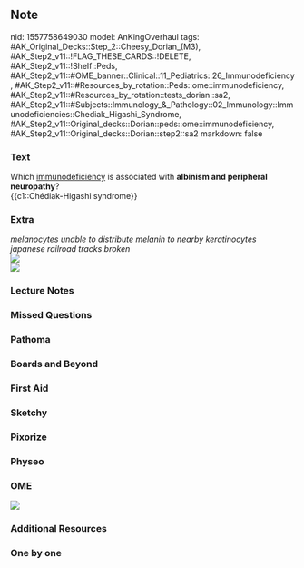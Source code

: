 ## Note
nid: 1557758649030
model: AnKingOverhaul
tags: #AK_Original_Decks::Step_2::Cheesy_Dorian_(M3), #AK_Step2_v11::!FLAG_THESE_CARDS::!DELETE, #AK_Step2_v11::!Shelf::Peds, #AK_Step2_v11::#OME_banner::Clinical::11_Pediatrics::26_Immunodeficiency, #AK_Step2_v11::#Resources_by_rotation::Peds::ome::immunodeficiency, #AK_Step2_v11::#Resources_by_rotation::tests_dorian::sa2, #AK_Step2_v11::#Subjects::Immunology_&_Pathology::02_Immunology::Immunodeficiencies::Chediak_Higashi_Syndrome, #AK_Step2_v11::Original_decks::Dorian::peds::ome::immunodeficiency, #AK_Step2_v11::Original_decks::Dorian::step2::sa2
markdown: false

### Text
<div>
  Which <u>immunodeficiency</u> is associated with <b>albinism and
  peripheral neuropathy</b>?
</div>
<div>
  {{c1::Chédiak-Higashi syndrome}}
</div>

### Extra
<div>
  <i>melanocytes unable to distribute melanin to nearby
  keratinocytes</i>
</div>
<div>
  <i>japanese railroad tracks broken</i>
</div><img src="paste-6087815494369281.jpg" class="resizer">
<div><img src="paste-588603793080770.jpg" class="resizer"></div>

### Lecture Notes


### Missed Questions


### Pathoma


### Boards and Beyond


### First Aid


### Sketchy


### Pixorize


### Physeo


### OME
<div class="ome-widget">
  <a href=
  "https://onlinemeded.org/spa/pediatrics/immunodeficiency/acquire?ref=anki">
  <img src="_OME_AnkiFlashcards_Lesson_2.png"></a>
</div>

### Additional Resources


### One by one

